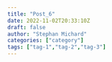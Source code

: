```yaml
---
title: "Post_6"
date: 2022-11-02T20:33:10Z
draft: false
author: "Stephan Michard"
categories: ["category"]
tags: ["tag-1","tag-2","tag-3"]
---
```



